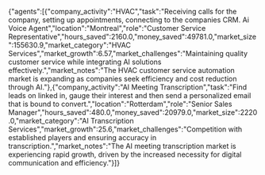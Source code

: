 {"agents":[{"company_activity":"HVAC","task":"Receiving calls for the company, setting up appointments, connecting to the companies CRM. Ai Voice Agent","location":"Montreal","role":"Customer Service Representative","hours_saved":2160.0,"money_saved":49781.0,"market_size":155630.9,"market_category":"HVAC Services","market_growth":6.57,"market_challenges":"Maintaining quality customer service while integrating AI solutions effectively.","market_notes":"The HVAC customer service automation market is expanding as companies seek efficiency and cost reduction through AI."},{"company_activity":"AI Meeting Transcription","task":"Find leads on linked in, gauge their interest and then send a personalized email that is bound to convert.","location":"Rotterdam","role":"Senior Sales Manager","hours_saved":480.0,"money_saved":20979.0,"market_size":2220.0,"market_category":"AI Transcription Services","market_growth":25.6,"market_challenges":"Competition with established players and ensuring accuracy in transcription.","market_notes":"The AI meeting transcription market is experiencing rapid growth, driven by the increased necessity for digital communication and efficiency."}]}